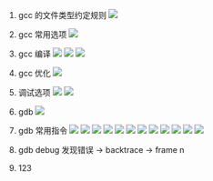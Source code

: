 1. gcc 的文件类型约定规则
   ![](./assets/p1.png)

2. gcc 常用选项
   ![](./assets/p2.png)

3. gcc 编译
   ![](./assets/p3.png)
   ![](./assets/p4.png)
   ![](./assets/p5.png)

4. gcc 优化
   ![](./assets/p6.png)

5. 调试选项
   ![](./assets/p7.png)
   ![](./assets/p8.png)

6. gdb
   ![](./assets/p9.png)

7. gdb 常用指令
   ![](./assets/p10.png)
   ![](./assets/p11.png)
   ![](./assets/p12.png)
   ![](./assets/p13.png)
   ![](./assets/p14.png)
   ![](./assets/p15.png)
   ![](./assets/p16.png)
   ![](./assets/p17.png)
   ![](./assets/p18.png)
   ![](./assets/p19.png)
   ![](./assets/p20.png)
   ![](./assets/p21.png)

8. gdb debug
   发现错误 -> backtrace -> frame n
9.  123